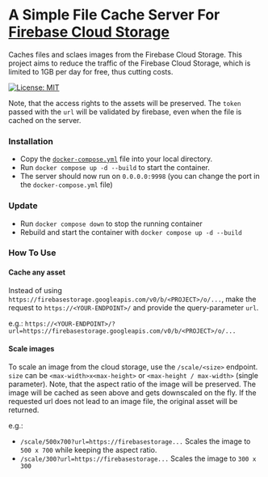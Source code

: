 # A Simple File Cache Server For [Firebase Cloud Storage](https://firebase.google.com/docs/storage)

Caches files and sclaes images from the Firebase Cloud Storage. This project aims to reduce the traffic of the Firebase Cloud Storage, which is limited to 1GB per day for free, thus cutting costs.

[![License: MIT](https://img.shields.io/badge/License-MIT-yellow.svg)](https://opensource.org/licenses/MIT)

Note, that the access rights to the assets will be preserved. The `token` passed with the `url` will be validated by firebase, even when the file is cached on the server.

### Installation
- Copy the [`docker-compose.yml`](./docker-compose.yml) file into your local directory.
- Run `docker compose up -d --build` to start the container.
- The server should now run on `0.0.0.0:9998` (you can change the port in the `docker-compose.yml` file)

### Update
- Run `docker compose down` to stop the running container
- Rebuild and start the container with `docker compose up -d --build`

### How To Use
#### Cache any asset
Instead of using `https://firebasestorage.googleapis.com/v0/b/<PROJECT>/o/...`, make the request to `https://<YOUR-ENDPOINT>/` and provide the query-parameter `url`.

e.g.: `https://<YOUR-ENDPOINT>/?url=https://firebasestorage.googleapis.com/v0/b/<PROJECT>/o/...`

#### Scale images
To scale an image from the cloud storage, use the `/scale/<size>` endpoint. `size` can be `<max-width>x<max-height>` or `<max-height / max-width>` (single parameter). Note, that the aspect ratio of the image will be preserved. The image will be cached as seen above and gets downscaled on the fly. If the requested url does not lead to an image file, the original asset will be returned.

e.g.: 
- `/scale/500x700?url=https://firebasestorage...` Scales the image to `500 x 700` while keeping the aspect ratio.
- `/scale/300?url=https://firebasestorage...` Scales the image to `300 x 300`
